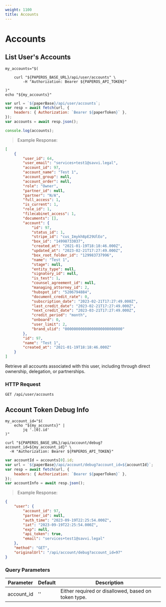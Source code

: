```yaml
---
weight: 1100
title: Accounts
---
```


# Accounts

## List User's Accounts

```shell
my_accounts="$(

    curl "${PAPEROS_BASE_URL}/api/user/accounts" \
        -H "Authorization: Bearer ${PAPEROS_API_TOKEN}"

)"
echo "${my_accounts}"
```

```javascript
var url = `${paperBase}/api/user/accounts`;
var resp = await fetch(url, {
    headers: { Authorization: `Bearer ${paperToken}` },
});
var accounts = await resp.json();

console.log(accounts);
```

> Example Response:

```json
[
    {
        "user_id": 64,
        "user_email": "services+test1@savvi.legal",
        "account_id": 97,
        "account_name": "Test 1",
        "account_group": null,
        "account_order": null,
        "role": "Owner",
        "partner_id": null,
        "partner": "N/A",
        "full_access": 1,
        "is_current": 1,
        "role_id": 1,
        "filecabinet_access": 1,
        "documents": [],
        "account": {
            "id": 97,
            "status_id": 1,
            "stripe_id": "cus_Imykh8pE29UlEo",
            "box_id": "14998733037",
            "created_at": "2021-01-19T18:18:46.000Z",
            "updated_at": "2023-02-21T17:27:49.000Z",
            "box_root_folder_id": "129983737996",
            "name": "Test 1",
            "stage": null,
            "entity_type": null,
            "signatory_id": null,
            "is_test": 1,
            "counsel_agreement_id": null,
            "managing_attorney_id": 2,
            "hubspot_id": "5206794884",
            "document_credit_rate": 0,
            "subscription_date": "2023-02-21T17:27:49.000Z",
            "last_credit_date": "2023-02-21T17:27:49.000Z",
            "next_credit_date": "2023-03-21T17:27:49.000Z",
            "credit_period": "month",
            "onboard": 0,
            "user_limit": 2,
            "brand_ulid": "00000000000000000000000000"
        },
        "id": 97,
        "name": "Test 1",
        "created_at": "2021-01-19T18:18:46.000Z"
    }
]
```

Retrieve all accounts associated with this user, including through direct ownership, delegation, or partnerships.

### HTTP Request

`GET /api/user/accounts`

## Account Token Debug Info

```shell
my_account_id="$(
    echo "${my_accounts}" |
        jq '.[0].id'
)"

curl "${PAPEROS_BASE_URL}/api/account/debug?account_id=${my_account_id}" \
  -H "Authorization: Bearer ${PAPEROS_API_TOKEN}"
```

```javascript
var accountId = accounts[0].id;
var url = `${paperBase}/api/account/debug?account_id=${accountId}`;
var resp = await fetch(url, {
    headers: { Authorization: `Bearer ${paperToken}` },
});
var accountInfo = await resp.json();
```

> Example Response:

```json
{
    "user": {
        "account_id": 97,
        "partner_id": null,
        "auth_time": "2023-09-19T22:25:54.000Z",
        "iat": "2023-09-19T22:25:54.000Z",
        "exp": null,
        "api_token": true,
        "email": "services+test1@savvi.legal"
    },
    "method": "GET",
    "originalUrl": "/api/account/debug?account_id=97"
}
```

### Query Parameters

| Parameter  | Default | Description                                         |
| ---------- | ------- | --------------------------------------------------- |
| account_id | ''      | Either required or disallowed, based on token type. |
